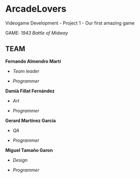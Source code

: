# ArcadeLovers
Videogame Development - Project 1 - Our first amazing game

GAME: *1943 Battle of Midway*

## TEAM
**Fernando Almendro Martí** 

  * *Team leader*

  * *Programmer*

**Damià Fillat Fernández**

  * *Art*

  * *Programmer*

**Gerard Martínez García**
  * *QA* 

  * *Programmer*

**Miguel Tamaño Garon**

  * *Design* 

  * *Programmer*
